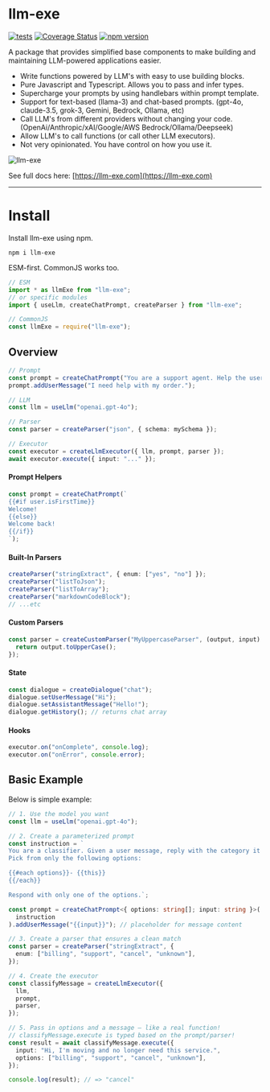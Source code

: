 # llm-exe

[![tests](https://github.com/gregreindel/llm-exe/actions/workflows/tests.yml/badge.svg)](https://github.com/gregreindel/llm-exe/actions/workflows/tests.yml) [![Coverage Status](https://coveralls.io/repos/github/gregreindel/llm-exe/badge.svg?branch=main)](https://coveralls.io/github/gregreindel/llm-exe?branch=main) [![npm version](https://badge.fury.io/js/llm-exe.svg)](https://badge.fury.io/js/llm-exe)

A package that provides simplified base components to make building and maintaining LLM-powered applications easier.

- Write functions powered by LLM's with easy to use building blocks.
- Pure Javascript and Typescript. Allows you to pass and infer types.
- Supercharge your prompts by using handlebars within prompt template.
- Support for text-based (llama-3) and chat-based prompts. (gpt-4o, claude-3.5, grok-3, Gemini, Bedrock, Ollama, etc)
- Call LLM's from different providers without changing your code. (OpenAi/Anthropic/xAI/Google/AWS Bedrock/Ollama/Deepseek)
- Allow LLM's to call functions (or call other LLM executors).
- Not very opinionated. You have control on how you use it.

![llm-exe](https://assets.llm-exe.com/llm-exe-featured-2025.png)

See full docs here: [https://llm-exe.com](https://llm-exe.com)

---

# Install

Install llm-exe using npm.

```
npm i llm-exe
```

ESM-first. CommonJS works too.

```typescript
// ESM
import * as llmExe from "llm-exe";
// or specific modules
import { useLlm, createChatPrompt, createParser } from "llm-exe";

// CommonJS
const llmExe = require("llm-exe");
```

## Overview

```ts
// Prompt
const prompt = createChatPrompt("You are a support agent. Help the user.");
prompt.addUserMessage("I need help with my order.");

// LLM
const llm = useLlm("openai.gpt-4o");

// Parser
const parser = createParser("json", { schema: mySchema });

// Executor
const executor = createLlmExecutor({ llm, prompt, parser });
await executor.execute({ input: "..." });
```

#### Prompt Helpers

```ts
const prompt = createChatPrompt(`
{{#if user.isFirstTime}}
Welcome!
{{else}}
Welcome back!
{{/if}}
`);
```

#### Built-In Parsers

```ts
createParser("stringExtract", { enum: ["yes", "no"] });
createParser("listToJson");
createParser("listToArray");
createParser("markdownCodeBlock");
// ...etc
```

#### Custom Parsers

```ts
const parser = createCustomParser("MyUppercaseParser", (output, input) => {
  return output.toUpperCase();
});
```

#### State

```ts
const dialogue = createDialogue("chat");
dialogue.setUserMessage("Hi");
dialogue.setAssistantMessage("Hello!");
dialogue.getHistory(); // returns chat array
```

#### Hooks

```ts
executor.on("onComplete", console.log);
executor.on("onError", console.error);
```

## Basic Example

Below is simple example:

```typescript
// 1. Use the model you want
const llm = useLlm("openai.gpt-4o");

// 2. Create a parameterized prompt
const instruction = `
You are a classifier. Given a user message, reply with the category it belongs to.
Pick from only the following options:

{{#each options}}- {{this}}
{{/each}}

Respond with only one of the options.`;

const prompt = createChatPrompt<{ options: string[]; input: string }>(
  instruction
).addUserMessage("{{input}}"); // placeholder for message content

// 3. Create a parser that ensures a clean match
const parser = createParser("stringExtract", {
  enum: ["billing", "support", "cancel", "unknown"],
});

// 4. Create the executor
const classifyMessage = createLlmExecutor({
  llm,
  prompt,
  parser,
});

// 5. Pass in options and a message — like a real function!
// classifyMessage.execute is typed based on the prompt/parser!
const result = await classifyMessage.execute({
  input: "Hi, I'm moving and no longer need this service.",
  options: ["billing", "support", "cancel", "unknown"],
});

console.log(result); // => "cancel"
```

